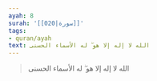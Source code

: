 ```yaml
---
ayah: 8
surah: '[[020|سورة]]'
tags:
- quran/ayah
text: الله لا إله إلا هو ۖ له الأسماء الحسنى
---
```

> الله لا إله إلا هو ۖ له الأسماء الحسنى
